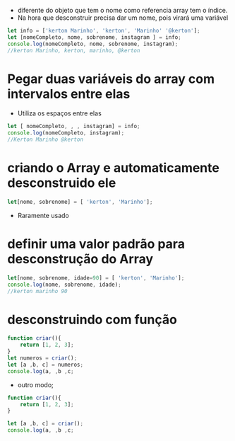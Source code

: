 - diferente do objeto que tem o nome como referencia array tem o índice.
- Na hora que desconstruir precisa dar um nome, pois virará uma variável
```js
let info = ['kerton Marinho', 'kerton', 'Marinho' '@kerton'];
let [nomeCompleto, nome, sobrenome, instagram ] = info;
console.log(nomeCompleto, nome, sobrenome, instagram);
//kerton Marinho, kerton, marinho, @kerton
```
# Pegar duas variáveis do array com intervalos entre elas
- Utiliza os espaços entre elas
```js
let [ nomeCompleto, , , instagram] = info;
console.log(nomeCompleto, instagram);
//Kerton Marinho @kerton
```

# criando o Array e automaticamente desconstruido ele
```js
let[nome, sobrenome] = [ 'kerton', 'Marinho'];
```
- Raramente usado

# definir uma valor padrão para desconstrução do Array
```js
let[nome, sobrenome, idade=90] = [ 'kerton', 'Marinho'];
console.log(nome, sobrenome, idade);
//kerton marinho 90

```

# desconstruindo com função
```js
function criar(){
	return [1, 2, 3];
}
let numeros = criar();
let [a ,b, c] = numeros;
console.log(a, ,b ,c;
```
- outro modo;
```js
function criar(){
	return [1, 2, 3];
}

let [a ,b, c] = criar();
console.log(a, ,b ,c;
```